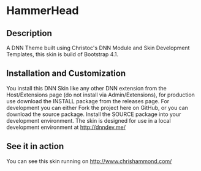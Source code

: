 HammerHead
==========

Description
-----------
A DNN Theme built using Christoc's DNN Module and Skin Development Templates, this skin is build of Bootstrap 4.1. 

Installation and Customization
------------------------------
You install this DNN Skin like any other DNN extension from the Host/Extensions page (do not install via Admin/Extensions), for production use download the INSTALL package from the releases page. For development you can either Fork the project here on GitHub, or you can download the source package. Install the SOURCE package into your development environment. The skin is designed for use in a local development environment at http://dnndev.me/ 

See it in action
----------------
You can see this skin running on http://www.chrishammond.com/